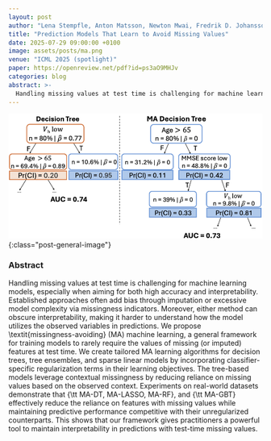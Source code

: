 ```yaml
---
layout: post
author: "Lena Stempfle, Anton Matsson, Newton Mwai, Fredrik D. Johansson"
title: "Prediction Models That Learn to Avoid Missing Values"
date: 2025-07-29 09:00:00 +0100
image: assets/posts/ma.png
venue: "ICML 2025 (spotlight)"
paper: https://openreview.net/pdf?id=ps3aO9MHJv
categories: blog
abstract: >-
  Handling missing values at test time is challenging for machine learning models, especially when aiming for both high accuracy and interpretability. Established approaches often add bias through imputation or excessive model complexity via missingness indicators. Moreover, either method can obscure interpretability, making it harder to understand how the model utilizes the observed variables in predictions. We propose \textit{missingness-avoiding} (MA) machine learning, a general framework for training models to rarely require the values of missing (or imputed) features at test time. We create tailored MA learning algorithms for decision trees, tree ensembles, and sparse linear models by incorporating classifier-specific regularization terms in their learning objectives. The tree-based models leverage contextual missingness by reducing reliance on missing values based on the observed context. Experiments on real-world datasets demonstrate that {\tt MA-DT, MA-LASSO, MA-RF}, and {\tt MA-GBT} effectively reduce the reliance on features with missing values while maintaining predictive performance competitive with their unregularized counterparts. This shows that our framework gives practitioners a powerful tool to maintain interpretability in predictions with test-time missing values.
---
```


![Overview of the MA approach.](/assets/posts/ma.png){:class="post-general-image"}

### Abstract
Handling missing values at test time is challenging for machine learning models, especially when aiming for both high accuracy and interpretability. Established approaches often add bias through imputation or excessive model complexity via missingness indicators. Moreover, either method can obscure interpretability, making it harder to understand how the model utilizes the observed variables in predictions. We propose \textit{missingness-avoiding} (MA) machine learning, a general framework for training models to rarely require the values of missing (or imputed) features at test time. We create tailored MA learning algorithms for decision trees, tree ensembles, and sparse linear models by incorporating classifier-specific regularization terms in their learning objectives. The tree-based models leverage contextual missingness by reducing reliance on missing values based on the observed context. Experiments on real-world datasets demonstrate that {\tt MA-DT, MA-LASSO, MA-RF}, and {\tt MA-GBT} effectively reduce the reliance on features with missing values while maintaining predictive performance competitive with their unregularized counterparts. This shows that our framework gives practitioners a powerful tool to maintain interpretability in predictions with test-time missing values.
